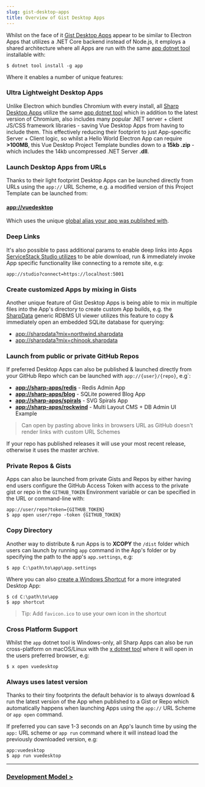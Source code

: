 ```yaml
---
slug: gist-desktop-apps
title: Overview of Gist Desktop Apps
---
```


Whilst on the face of it [Gist Desktop Apps](https://sharpscript.net/sharp-apps/gist-desktop-apps) appear to be similar to 
Electron Apps that utilizes a .NET Core backend instead of Node.js, it employs a shared architecture where
all Apps are run with the same [app dotnet tool](https://docs.servicestack.net/netcore-windows-desktop) installable with:

    $ dotnet tool install -g app

Where it enables a number of unique features: 

### Ultra Lightweight Desktop Apps

Unlike Electron which bundles Chromium with every install, all [Sharp Desktop Apps](https://sharpscript.net/sharp-apps/) utilize the same 
[app dotnet tool](https://docs.servicestack.net/netcore-windows-desktop) which in addition to the 
latest version of Chromium, also includes many popular .NET server + client JS/CSS framework libraries - 
saving Vue Desktop Apps from having to include them. This effectively reducing their footprint to just App-specific Server + Client logic, 
so whilst a Hello World Electron App can require **>100MB**, this Vue Desktop Project Template bundles down 
to a **15kb .zip** - which includes the 14kb uncompressed .NET Server **.dll**. 

### Launch Desktop Apps from URLs

Thanks to their light footprint Desktop Apps can be launched directly from URLs using the `app://` URL Scheme, e.g.
a modified version of this Project Template can be launched from:

#### [app://vuedesktop](app://vuedesktop)

Which uses the unique [global alias your app was published with](https://sharpscript.net/sharp-apps/gist-desktop-apps#publishing-gist-apps). 

### Deep Links

It's also possible to pass additional params to enable deep links into Apps 
[ServiceStack Studio utilizes](https://docs.servicestack.net/studio#starting-servicestack-studio)
to be able download, run & immediately invoke App specific functionality like connecting to a remote site, e.g:

    app://studio?connect=https://localhost:5001

### Create customized Apps by mixing in Gists

Another unique feature of Gist Desktop Apps is being able to mix in multiple files into the App's directory to
create custom App builds, e.g. the [SharpData](https://sharpscript.net/sharp-apps/sharpdata) generic RDBMS UI viewer
utilizes this feature to copy & immediately open an embedded SQLite database for querying: 

 - [app://sharpdata?mix=northwind.sharpdata](app://sharpdata?mix=northwind.sharpdata)
 - [app://sharpdata?mix=chinook.sharpdata](app://sharpdata?mix=chinook.sharpdata)

### Launch from public or private GitHub Repos

If preferred Desktop Apps can also be published & launched directly from your GitHub Repo which can be launched with `app://{user}/{repo}`, e.g`:

- **[app://sharp-apps/redis](app://sharp-apps/redis)** - Redis Admin App 
- **[app://sharp-apps/blog](app://sharp-apps/blog)** - SQLite powered Blog App 
- **[app://sharp-apps/spirals](app://sharp-apps/spirals)** - SVG Spirals App
- **[app://sharp-apps/rockwind](app://sharp-apps/rockwind)** - Multi Layout CMS + DB Admin UI Example

> Can open by pasting above links in browsers URL as GitHub doesn't render links with custom URL Schemes

If your repo has published releases it will use your most recent release, otherwise it uses the master archive. 

### Private Repos & Gists

Apps can also be launched from private Gists and Repos by either having end users configure the GitHub Access Token
with access to the private gist or repo in the `GITHUB_TOKEN` Environment variable or can be specified in the URL
or command-line with: 

    app://user/repo?token={GITHUB_TOKEN}
    $ app open user/repo -token {GITHUB_TOKEN}

### Copy Directory

Another way to distribute & run Apps is to **XCOPY** the `/dist` folder which users can launch by running `app` command in 
the App's folder or by specifying the path to the app's `app.settings`, e.g: 

    $ app C:\path\to\app\app.settings

Where you can also [create a Windows Shortcut](https://docs.servicestack.net/netcore-windows-desktop#create-windows-desktop-shortcuts) 
for a more integrated Desktop App: 

    $ cd C:\path\to\app
    $ app shortcut

> Tip: Add `favicon.ico` to use your own icon in the shortcut 

### Cross Platform Support

Whilst the `app` dotnet tool is Windows-only, all Sharp Apps can also be run cross-platform on macOS/Linux with the 
[x dotnet tool](https://docs.servicestack.net/dotnet-tool) where it will open in the users preferred browser, e.g:

    $ x open vuedesktop 

### Always uses latest version

Thanks to their tiny footprints the default behavior is to always download & run the latest version of the App when 
published to a Gist or Repo which automatically happens when launching Apps using the `app://` URL Scheme or `app open` command.

If preferred you can save 1-3 seconds on an App's launch time by using the `app:` URL scheme or `app run` command where
it will instead load the previously downloaded version, e.g:

    app:vuedesktop
    $ app run vuedesktop


----

### [Development Model >](/development-model)
